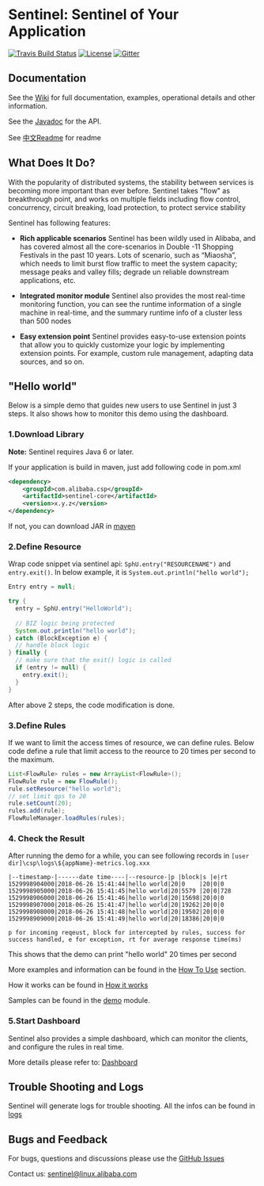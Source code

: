 # Sentinel: Sentinel of Your Application

[![Travis Build Status](https://travis-ci.org/alibaba/Sentinel.svg?branch=master)](https://travis-ci.org/alibaba/Sentinel)
[![License](https://img.shields.io/badge/license-Apache%202-4EB1BA.svg)](https://www.apache.org/licenses/LICENSE-2.0.html)
[![Gitter](https://badges.gitter.im/alibaba/Sentinel.svg)](https://gitter.im/alibaba/Sentinel)

## Documentation

See the [Wiki](https://github.com/alibaba/Sentinel/wiki) for full documentation, examples, operational details and other information.

See the [Javadoc](https://github.com/alibaba/Sentinel/tree/master/doc) for the API.

See [中文Readme](https://github.com/alibaba/Sentinel/wiki/%E4%BB%8B%E7%BB%8D) for readme

## What Does It Do?

With the popularity of distributed systems, the stability between services is becoming more important than ever before. Sentinel takes "flow" as breakthrough point, and works on multiple fields including flow control, concurrency, circuit breaking, load protection, to protect service stability

Sentinel has following features:

* **Rich applicable scenarios**
Sentinel has been wildly used in Alibaba, and has covered almost all the core-scenarios in Double -11 Shopping Festivals in the past 10 years. Lots of scenario, such as “Miaosha”, which needs to limit burst flow traffic to meet the system capacity; message peaks and valley fills; degrade un reliable downstream applications, etc.

* **Integrated monitor module**
Sentinel also provides the most real-time monitoring function, you can see the runtime information of a single machine in real-time, and the summary runtime info of a cluster less than  500 nodes

* **Easy extension point**
Sentinel provides easy-to-use extension points that allow you to quickly customize your logic by implementing extension points. For example, custom rule management, adapting data sources, and so on.

## "Hello world"
Below is a simple demo that guides new users to use Sentinel in just 3 steps. It also shows how to monitor this demo using the dashboard.

### 1.Download Library
**Note:** Sentinel requires Java 6 or later.

If your application is build in maven, just add following code in pom.xml

```xml
<dependency>
    <groupId>com.alibaba.csp</groupId>
    <artifactId>sentinel-core</artifactId>
    <version>x.y.z</version>
</dependency>
```

If not, you can download JAR in [maven](https://mvnrepository.com/artifact/com.alibaba)


### 2.Define Resource
Wrap code snippet via sentinel api: `SphU.entry("RESOURCENAME")` and `entry.exit()`. In below example, it is `System.out.println("hello world");`

```java
Entry entry = null;

try {   
  entry = SphU.entry("HelloWorld");
  
  // BIZ logic being protected
  System.out.println("hello world");
} catch (BlockException e) {
  // handle block logic
} finally {
  // make sure that the exit() logic is called
  if (entry != null) {
    entry.exit();
  }
}
```

After above 2 steps, the code modification is done.  

### 3.Define Rules
If we want to limit the access times of resource, we can define rules. Below code define a rule that limit access to the reource to 20 times per second to the maximum. 
```java
List<FlowRule> rules = new ArrayList<FlowRule>();
FlowRule rule = new FlowRule();
rule.setResource("hello world");
// set limit qps to 20
rule.setCount(20);
rules.add(rule);
FlowRuleManager.loadRules(rules);
```


### 4. Check the Result

After running the demo for a while, you can see following records in `[user dir]\csp\logs\${appName}-metrics.log.xxx`
```
|--timestamp-|------date time----|--resource-|p |block|s |e|rt
1529998904000|2018-06-26 15:41:44|hello world|20|0    |20|0|0
1529998905000|2018-06-26 15:41:45|hello world|20|5579 |20|0|728
1529998906000|2018-06-26 15:41:46|hello world|20|15698|20|0|0
1529998907000|2018-06-26 15:41:47|hello world|20|19262|20|0|0
1529998908000|2018-06-26 15:41:48|hello world|20|19502|20|0|0
1529998909000|2018-06-26 15:41:49|hello world|20|18386|20|0|0

p for incoming reqeust, block for intercepted by rules, success for success handled, e for exception, rt for average response time(ms)

```
This shows that the demo can print "hello world" 20 times per second

More examples and information can be found in the [How To Use](https://github.com/alibaba/Sentinel/wiki/How-to-Use) section.

How it works can be found in [How it works](https://github.com/alibaba/Sentinel/wiki/How-it-works)

Samples can be found in the [demo](https://github.com/alibaba/Sentinel/tree/master/sentinel-demo) module.

### 5.Start Dashboard
Sentinel also provides a simple dashboard, which can monitor the clients, and configure the rules in real time.

More details please refer to: [Dashboard](https://github.com/alibaba/Sentinel/wiki/Dashboard)

## Trouble Shooting and Logs

Sentinel will generate logs for trouble shooting. All the infos can be found in  [logs](https://github.com/alibaba/Sentinel/wiki/Logs)

## Bugs and Feedback

For bugs, questions and discussions please use the [GitHub Issues](https://github.com/alibaba/sentinel/issues)

Contact us: sentinel@linux.alibaba.com

